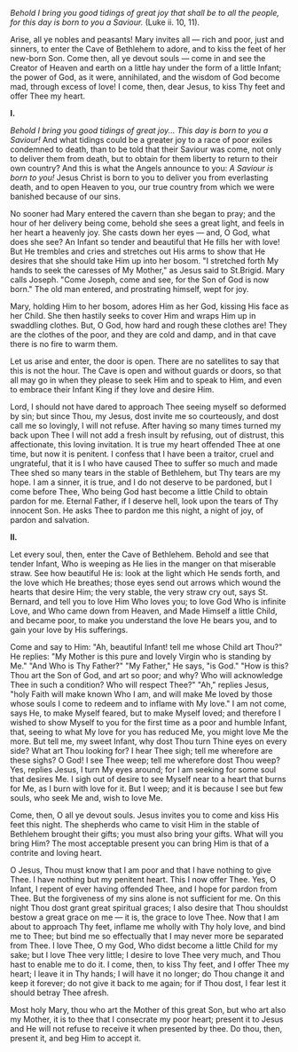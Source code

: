 
*Behold I bring you good tidings of great joy that shall be to all the people, for this day is born to you a Saviour.* (Luke ii. 10, 11).

Arise, all ye nobles and peasants! Mary invites all — rich and poor, just and sinners, to enter the Cave of Bethlehem to adore, and to kiss the feet of her new-born Son. Come then, all ye devout souls — come in and see the Creator of Heaven and earth on a little hay under the form of a little Infant; the power of God, as it were, annihilated, and the wisdom of God become mad, through excess of love! I come, then, dear Jesus, to kiss Thy feet and offer Thee my heart.

**I\.**

*Behold I bring you good tidings of great joy... This day is born to you a Saviour!* And what tidings could be a greater joy to a race of poor exiles condemned to death, than to be told that their Saviour was come, not only to deliver them from death, but to obtain for them liberty to return to their own country? And this is what the Angels announce to you: *A Saviour is born to you!* Jesus Christ is born to you to deliver you from everlasting death, and to open Heaven to you, our true country from which we were banished because of our sins.

No sooner had Mary entered the cavern than she began to pray; and the hour of her delivery being come, behold she sees a great light, and feels in her heart a heavenly joy. She casts down her eyes — and, O God, what does she see? An Infant so tender and beautiful that He fills her with love! But He trembles and cries and stretches out His arms to show that He desires that she should take Him up into her bosom. \"I stretched forth My hands to seek the caresses of My Mother,\" as Jesus said to St.Brigid. Mary calls Joseph. \"Come Joseph, come and see, for the Son of God is now born.\" The old man entered, and prostrating himself, wept for joy.

Mary, holding Him to her bosom, adores Him as her God, kissing His face as her Child. She then hastily seeks to cover Him and wraps Him up in swaddling clothes. But, O God, how hard and rough these clothes are! They are the clothes of the poor, and they are cold and damp, and in that cave there is no fire to warm them.

Let us arise and enter, the door is open. There are no satellites to say that this is not the hour. The Cave is open and without guards or doors, so that all may go in when they please to seek Him and to speak to Him, and even to embrace their Infant King if they love and desire Him.

Lord, I should not have dared to approach Thee seeing myself so deformed by sin; but since Thou, my Jesus, dost invite me so courteously, and dost call me so lovingly, I will not refuse. After having so many times turned my back upon Thee I will not add a fresh insult by refusing, out of distrust, this affectionate, this loving invitation. It is true my heart offended Thee at one time, but now it is penitent. I confess that I have been a traitor, cruel and ungrateful, that it is I who have caused Thee to suffer so much and made Thee shed so many tears in the stable of Bethlehem, but Thy tears are my hope. I am a sinner, it is true, and I do not deserve to be pardoned, but I come before Thee, Who being God hast become a little Child to obtain pardon for me. Eternal Father, if I deserve hell, look upon the tears of Thy innocent Son. He asks Thee to pardon me this night, a night of joy, of pardon and salvation.

**II\.**

Let every soul, then, enter the Cave of Bethlehem. Behold and see that tender Infant, Who is weeping as He lies in the manger on that miserable straw. See how beautiful He is: look at the light which He sends forth, and the love which He breathes; those eyes send out arrows which wound the hearts that desire Him; the very stable, the very straw cry out, says St. Bernard, and tell you to love Him Who loves you; to love God Who is infinite Love, and Who came down from Heaven, and Made Himself a little Child, and became poor, to make you understand the love He bears you, and to gain your love by His sufferings.

Come and say to Him: \"Ah, beautiful Infant! tell me whose Child art Thou?\" He replies: \"My Mother is this pure and lovely Virgin who is standing by Me.\" \"And Who is Thy Father?\" \"My Father,\" He says, \"is God.\" \"How is this? Thou art the Son of God, and art so poor; and why? Who will acknowledge Thee in such a condition? Who will respect Thee?\" \"Ah,\" replies Jesus, \"holy Faith will make known Who I am, and will make Me loved by those whose souls I come to redeem and to inflame with My love.\" I am not come, says He, to make Myself feared, but to make Myself loved; and therefore I wished to show Myself to you for the first time as a poor and humble Infant, that, seeing to what My love for you has reduced Me, you might love Me the more. But tell me, my sweet Infant, why dost Thou turn Thine eyes on every side? What art Thou looking for? I hear Thee sigh; tell me wherefore are these sighs? O God! I see Thee weep; tell me wherefore dost Thou weep? Yes, replies Jesus, I turn My eyes around; for I am seeking for some soul that desires Me. I sigh out of desire to see Myself near to a heart that burns for Me, as I burn with love for it. But I weep; and it is because I see but few souls, who seek Me and, wish to love Me.

Come, then, O all ye devout souls. Jesus invites you to come and kiss His feet this night. The shepherds who came to visit Him in the stable of Bethlehem brought their gifts; you must also bring your gifts. What will you bring Him? The most acceptable present you can bring Him is that of a contrite and loving heart.

O Jesus, Thou must know that I am poor and that I have nothing to give Thee. I have nothing but my penitent heart. This I now offer Thee. Yes, O Infant, I repent of ever having offended Thee, and I hope for pardon from Thee. But the forgiveness of my sins alone is not sufficient for me. On this night Thou dost grant great spiritual graces; I also desire that Thou shouldst bestow a great grace on me — it is, the grace to love Thee. Now that I am about to approach Thy feet, inflame me wholly with Thy holy love, and bind me to Thee; but bind me so effectually that I may never more be separated from Thee. I love Thee, O my God, Who didst become a little Child for my sake; but I love Thee very little; I desire to love Thee very much, and Thou hast to enable me to do it. I come, then, to kiss Thy feet, and I offer Thee my heart; I leave it in Thy hands; I will have it no longer; do Thou change it and keep it forever; do not give it back to me again; for if Thou dost, I fear lest it should betray Thee afresh.

Most holy Mary, thou who art the Mother of this great Son, but who art also my Mother, it is to thee that I consecrate my poor heart; present it to Jesus and He will not refuse to receive it when presented by thee. Do thou, then, present it, and beg Him to accept it.

